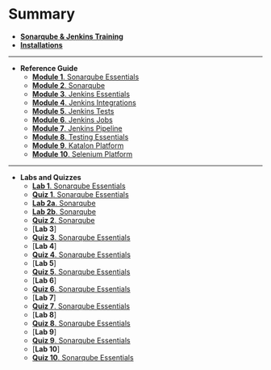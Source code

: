 

# Summary

* [**Sonarqube & Jenkins Training**](README.md)
* [**Installations**](installations.md)
---
* **Reference Guide**
	- [**Module 1**. Sonarqube Essentials](reference-guide/module_1.md)
	- [**Module 2**. Sonarqube](reference-guide/module_2.md)
	- [**Module 3**. Jenkins Essentials](reference-guide/module_3.md)
	- [**Module 4**. Jenkins Integrations](reference-guide/module_4.md)
	- [**Module 5**. Jenkins Tests](reference-guide/module_5.md)
	- [**Module 6**. Jenkins Jobs](reference-guide/module_6.md)
	- [**Module 7**. Jenkins Pipeline](reference-guide/module_7.md)
	- [**Module 8**. Testing Essentials](reference-guide/module_8.md)
	- [**Module 9**. Katalon Platform](reference-guide/module_9.md)
	- [**Module 10**. Selenium Platform](reference-guide/module_10.md)
---
* **Labs and Quizzes**
	- [**Lab 1**. Sonarqube Essentials](labs/lab_1.md)
	- [**Quiz 1**. Sonarqube Essentials](quizzes/quiz_1.md)
	- [**Lab 2a**. Sonarqube](labs/lab_2a.md)
	- [**Lab 2b**. Sonarqube](labs/lab_2b.md)
	- [**Quiz 2**. Sonarqube](quizzes/quiz_2.md)
	- [**Lab 3**]
	- [**Quiz 3**. Sonarqube Essentials](quizzes/quiz_3.md)
	- [**Lab 4**]
	- [**Quiz 4**. Sonarqube Essentials](quizzes/quiz_4.md)
	- [**Lab 5**]
	- [**Quiz 5**. Sonarqube Essentials](quizzes/quiz_5.md)
	- [**Lab 6**]
	- [**Quiz 6**. Sonarqube Essentials](quizzes/quiz_6.md)
	- [**Lab 7**]
	- [**Quiz 7**. Sonarqube Essentials](quizzes/quiz_7.md)
	- [**Lab 8**]
	- [**Quiz 8**. Sonarqube Essentials](quizzes/quiz_8.md)
	- [**Lab 9**]
	- [**Quiz 9**. Sonarqube Essentials](quizzes/quiz_9.md)
	- [**Lab 10**]
	- [**Quiz 10**. Sonarqube Essentials](quizzes/quiz_10.md)
